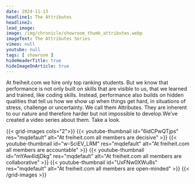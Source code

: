 ```yaml
---
date: 2024-11-13
headline1: The Attributes
headline2:
lead_image:
image: /img/chronicle/showroom_thumb_attributes.webp
imageText: The Attributes Series
vimeo: null
youtube: null
tags: [ showroom ]
hideHeaderTitle: true
hideImageOnArticle: true
---
```


At freiheit.com we hire only top ranking students. But we know that performance is not only built on skills that are visible to us, that we learned and trained, like coding skills. Instead, performance also builds on hidden qualities that tell us how we show up when things get hard, in situations of stress, challenge or uncertainty. We call them Attributes. They are inherent to our nature and therefore harder but not impossible to develop.We’ve created a video series about them. Take a look.

{{< grid-images cols="2">}}
    {{< youtube-thumbnail id="6idCPwQTjps" res="mqdefault" alt="At freiheit.com all members are decisive" >}}
    {{< youtube-thumbnail id="w-SciEV_LRM" res="mqdefault" alt="At freiheit.com all members are accountable" >}}
    {{< youtube-thumbnail id="mYAw4ldjDkg" res="mqdefault" alt="At freiheit.com all members are collaborative" >}}
    {{< youtube-thumbnail id="UxFNw0XWu8s" res="mqdefault" alt="At freiheit.com all members are open-minded" >}}
{{< /grid-images >}}
